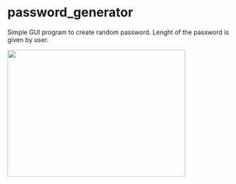 # password_generator

Simple GUI program to create random password. Lenght of the password is given by user.

<img src="https://user-images.githubusercontent.com/104318709/166215087-66ec0d5f-ee0a-45d5-9a7a-dd0ee588b52f.png" width="400" height="285">


